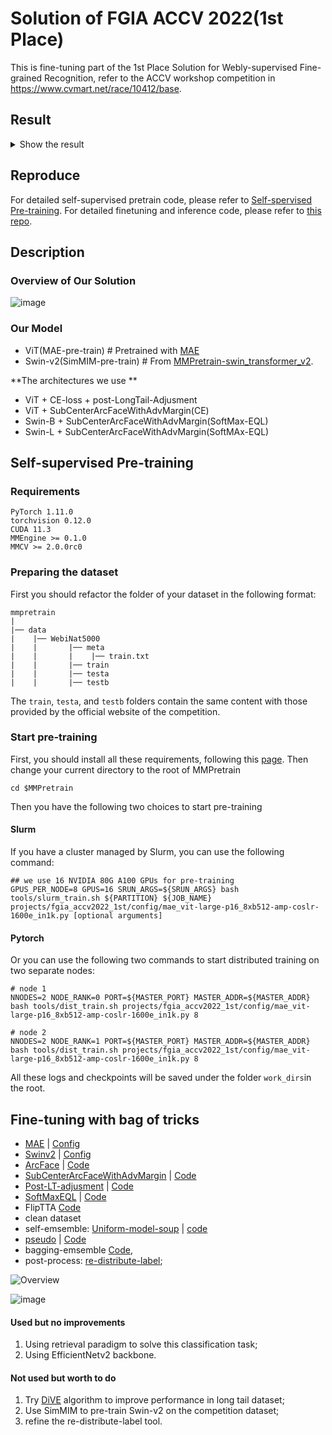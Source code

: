 # Solution of FGIA ACCV 2022(1st Place)

This is fine-tuning part of the 1st Place Solution for Webly-supervised Fine-grained Recognition, refer to the ACCV workshop competition in https://www.cvmart.net/race/10412/base.

## Result

<details>

<summary>Show the result</summary>

<br>

**Leaderboard A**

![LB-A](https://user-images.githubusercontent.com/18586273/205498131-5728e470-b4f6-43b7-82a5-5f8e3bd5168e.png)

**Leaderboard B**

![LB-B](https://user-images.githubusercontent.com/18586273/205498171-5a3a3055-370a-4a8b-9779-b686254ebc94.png)

</br>

</details>

## Reproduce

For detailed self-supervised pretrain code, please refer to [Self-spervised Pre-training](#self-supervised-pre-training).
For detailed finetuning and inference code, please refer to [this repo](https://github.com/Ezra-Yu/ACCV2022_FGIA_1st).

## Description

### Overview of Our Solution

![image](https://user-images.githubusercontent.com/18586273/205498371-31dbc1f4-5814-44bc-904a-f0d32515c7dd.png)

### Our Model

- ViT(MAE-pre-train)   # Pretrained with [MAE](https://github.com/open-mmlab/mmppretrain/tree/main/projects/fgia_accv2022_1st/config/mae_vit-large-p16_8xb512-amp-coslr-1600e_in1k.py)
- Swin-v2(SimMIM-pre-train)   # From [MMPretrain-swin_transformer_v2](https://github.com/open-mmlab/mmppretrain/tree/main/configs/swin_transformer_v2).

\*\*The architectures we use \*\*

- ViT + CE-loss + post-LongTail-Adjusment
- ViT + SubCenterArcFaceWithAdvMargin(CE)
- Swin-B + SubCenterArcFaceWithAdvMargin(SoftMax-EQL)
- Swin-L + SubCenterArcFaceWithAdvMargin(SoftMAx-EQL)

## Self-supervised Pre-training

### Requirements

```shell
PyTorch 1.11.0
torchvision 0.12.0
CUDA 11.3
MMEngine >= 0.1.0
MMCV >= 2.0.0rc0
```

### Preparing the dataset

First you should refactor the folder of your dataset in the following format:

```text
mmpretrain
|
|── data
|    |── WebiNat5000
|    |       |── meta
|    |       |    |── train.txt
|    |       |── train
|    |       |── testa
|    |       |── testb
```

The `train`, `testa`, and `testb` folders contain the same content with
those provided by the official website of the competition.

### Start pre-training

First, you should install all these requirements, following this [page](https://mmpretrain.readthedocs.io/en/latest/get_started.html).
Then change your current directory to the root of MMPretrain

```shell
cd $MMPretrain
```

Then you have the following two choices to start pre-training

#### Slurm

If you have a cluster managed by Slurm, you can use the following command:

```shell
## we use 16 NVIDIA 80G A100 GPUs for pre-training
GPUS_PER_NODE=8 GPUS=16 SRUN_ARGS=${SRUN_ARGS} bash tools/slurm_train.sh ${PARTITION} ${JOB_NAME} projects/fgia_accv2022_1st/config/mae_vit-large-p16_8xb512-amp-coslr-1600e_in1k.py [optional arguments]
```

#### Pytorch

Or you can use the following two commands to start distributed training on two separate nodes:

```shell
# node 1
NNODES=2 NODE_RANK=0 PORT=${MASTER_PORT} MASTER_ADDR=${MASTER_ADDR} bash tools/dist_train.sh projects/fgia_accv2022_1st/config/mae_vit-large-p16_8xb512-amp-coslr-1600e_in1k.py 8
```

```shell
# node 2
NNODES=2 NODE_RANK=1 PORT=${MASTER_PORT} MASTER_ADDR=${MASTER_ADDR} bash tools/dist_train.sh projects/fgia_accv2022_1st/config/mae_vit-large-p16_8xb512-amp-coslr-1600e_in1k.py 8
```

All these logs and checkpoints will be saved under the folder `work_dirs`in the root.

## Fine-tuning with bag of tricks

- [MAE](https://github.com/VBTI-development/onedl-mmpretrain/tree/main/configs/mae) |  [Config](https://github.com/Ezra-Yu/ACCV_workshop/tree/master/configs/vit)
- [Swinv2](https://github.com/VBTI-development/onedl-mmpretrain/tree/main/configs/swin_transformer_v2) | [Config](https://github.com/Ezra-Yu/ACCV_workshop/tree/master/configs/swin)
- [ArcFace](https://arxiv.org/abs/1801.07698)   |   [Code](https://github.com/Ezra-Yu/ACCV_workshop/blob/master/src/models/arcface_head.py)
- [SubCenterArcFaceWithAdvMargin](https://paperswithcode.com/paper/sub-center-arcface-boosting-face-recognition)   |   [Code](https://github.com/Ezra-Yu/ACCV_workshop/blob/master/src/models/arcface_head.py)
- [Post-LT-adjusment](https://paperswithcode.com/paper/long-tail-learning-via-logit-adjustment)   |   [Code](https://github.com/Ezra-Yu/ACCV_workshop/blob/master/src/models/linear_head_lt.py)
- [SoftMaxEQL](https://paperswithcode.com/paper/the-equalization-losses-gradient-driven)   |   [Code](https://github.com/Ezra-Yu/ACCV_workshop/blob/master/src/models/eql.py)
- FlipTTA [Code](https://github.com/Ezra-Yu/ACCV_workshop/blob/master/src/models/tta_classifier.py)
- clean dataset
- self-emsemble: [Uniform-model-soup](https://arxiv.org/abs/2203.05482) | [code](https://github.com/Ezra-Yu/ACCV_workshop/blob/master/tools/model_soup.py)
- [pseudo](https://lilianweng.github.io/posts/2021-12-05-semi-supervised/)  | [Code](https://github.com/Ezra-Yu/ACCV_workshop/blob/master/tools/creat_pseudo.py)
- bagging-emsemble [Code](https://github.com/Ezra-Yu/ACCV_workshop/blob/master/tools/emsemble.py),
- post-process: [re-distribute-label](https://github.com/Ezra-Yu/ACCV_workshop/blob/master/tools/re-distribute-label.py);

![Overview](https://user-images.githubusercontent.com/18586273/205498258-e5720d83-7006-4aea-86b5-aab1a8998c6c.png)

![image](https://user-images.githubusercontent.com/18586273/205498027-def99b0d-a99a-470b-b292-8d5fc83111fc.png)

#### Used but no improvements

1. Using retrieval paradigm to solve this classification task;
2. Using EfficientNetv2 backbone.

#### Not used but worth to do

1. Try [DiVE](https://arxiv.org/abs/2103.15042) algorithm to improve performance in long tail dataset;
2. Use SimMIM to pre-train Swin-v2 on the competition dataset;
3. refine the re-distribute-label tool.
